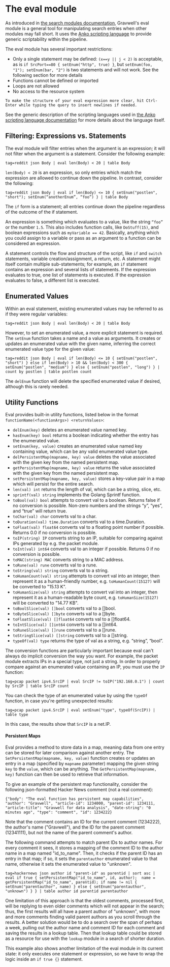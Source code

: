 # The eval module

As introduced in [the search modules documentation](searchmodule_list), Gravwell's eval module is a general tool for manipulating search entries when other modules may fall short. It uses the [Anko scripting language](scripting) to provide generic scriptability within the pipeline.

The eval module has several important restrictions:

* Only a single statement may be defined: `(x==y || j < 2)` is acceptable, as is `if SrcPort==80 { setEnum("http", true) }`, but `setEnum(foo, "1"); setEnum(bar, "2")` is two statements and will not work. See the following section for more details
* Functions cannot be defined or imported
* Loops are not allowed
* No access to the resource system

```{note}
To make the structure of your eval expression more clear, hit Ctrl-Enter while typing the query to insert newlines if needed.
```

See the generic description of the scripting languages used in [the Anko scripting language documentation](scripting) for more details about the language itself.

## Filtering: Expressions vs. Statements

The eval module will filter entries when the argument is an expression; it will not filter when the argument is a statement. Consider the following example:

```gravwell
tag=reddit json Body | eval len(Body) < 20 | table Body
```

`len(Body) < 20` is an expression, so only entries which match the expression are allowed to continue down the pipeline. In contrast, consider the following:

```gravwell
tag=reddit json Body | eval if len(Body) <= 10 { setEnum("postlen", "short"); setEnum(“anotherEnum”, “foo”) } | table Body
```

The `if` form is a statement; all entries continue down the pipeline regardless of the outcome of the if statement.

An expression is something which evaluates to a value, like the string `“foo”` or the number `1.5`. This also includes function calls, like `DoStuff(15)`, and boolean expressions such as `myVariable == 42`. Basically, anything which you could assign to a variable or pass as an argument to a function can be considered an expression.

A statement controls the flow and structure of the script, like `if` and `switch` statements, variable creation/assignment, a return, etc. A statement might itself contain multiple sub-statements; for example, an `if` statement contains an expression and several lists of statements. If the expression evaluates to true, one list of statements is executed. If the expression evaluates to false, a different list is executed.

## Enumerated Values

Within an eval statement, existing enumerated values may be referred to as if they were regular variables:

```gravwell
tag=reddit json Body | eval len(Body) < 20 | table Body
```

However, to set an enumerated value, a more explicit statement is required. The `setEnum` function takes a name and a value as arguments. It creates or updates an enumerated value with the given name, inferring the correct enumerated value type for the given value:

```gravwell
tag=reddit json Body | eval if len(Body) <= 10 { setEnum("postlen", "short") } else if len(Body) > 10 && len(Body) < 300 { setEnum("postlen", "medium") } else { setEnum("postlen", "long") } | count by postlen | table postlen count
```

The `delEnum` function will delete the specified enumerated value if desired, although this is rarely needed.

## Utility Functions

Eval provides built-in utility functions, listed below in the format `functionName(<functionArgs>) <returnValues>`:

* `delEnum(key)` deletes an enumerated value named key.
* `hasEnum(key) bool` returns a boolean indicating whether the entry has the enumerated value.
* `setEnum(key, value)` creates an enumerated value named key containing value, which can be any valid enumerated value type.
* `delPersistentMap(mapname, key) value` deletes the value associated with the given key from the named persistent map.
* `getPersistentMap(mapname, key) value` returns the value associated with the given key from the named persistent map.
* `setPersistentMap(mapname, key, value)` stores a key-value pair in a map which will persist for the entire search.
* `len(val) int` returns the length of val, which can be a string, slice, etc.
* `sprintf(val) string` implements the Golang Sprintf function.
* `toBool(val) bool` attempts to convert val to a boolean. Returns false if no conversion is possible. Non-zero numbers and the strings “y”, “yes”, and “true” will return true.
* `toChar(val) char` converts val to a char.
* `toDuration(val) time.Duration` converts val to a time.Duration.
* `toFloat(val) float64` converts val to a floating point number if possible. Returns 0.0 if no conversion is possible.
* `toIP(string) IP` converts string to an IP, suitable for comparing against IPs generated by e.g. the packet module.
* `toInt(val) int64` converts val to an integer if possible. Returns 0 if no conversion is possible.
* `toMAC(string) MAC` converts string to a MAC address.
* `toRune(val) rune` converts val to a rune.
* `toString(val) string` converts val to a string.
* `toHumanCount(val) string` attempts to convert val into an integer, then represent it as a human-friendly number, e.g. `toHumanCount(15127)` will be converted to "15.13 K".
* `toHumanSize(val) string` attempts to convert val into an integer, then represent it as a human-readable byte count, e.g. `toHumanSize(15127)` will be converted to "14.77 KB".
* `toBoolSlice(val) []bool` converts val to a []bool.
* `toByteSlice(val) []byte` converts val to a []byte.
* `toFloatSlice(val) []float64` converts val to a []float64.
* `toIntSlice(val) []int64` converts val to a []int64.
* `toRuneSlice(val) []rune` converts val to a []rune.
* `toStringSlice(val) []string` converts val to a []string.
* `typeOf(val) type` returns the type of val as a string, e.g. “string”, “bool”.

The conversion functions are particularly important because eval can't always do implicit conversion the way you want. For example, the packet module extracts IPs in a special type, not just a string. In order to properly compare against an enumerated value containing an IP, you must use the `IP` function:

```gravwell
tag=pcap packet ipv4.SrcIP | eval SrcIP != toIP("192.168.0.1") | count by SrcIP | table SrcIP count
```

You can check the type of an enumerated value by using the `typeOf` function, in case you're getting unexpected results:

```gravwell
tag=pcap packet ipv4.SrcIP | eval setEnum("type", typeOf(SrcIP)) | table type
```

In this case, the results show that `SrcIP` is a net.IP.

#### Persistent Maps

Eval provides a method to store data in a map, meaning data from one entry can be stored for later comparison against another entry. The `SetPersistentMap(mapname, key, value)` function creates or updates an entry in a map (specified by `mapname` parameter) mapping the given string `key` to the `value`, which can be anything. The `GetPersistentMap(mapname, key)` function can then be used to retrieve that information.

To give an example of the persistent map functionality, consider the following json-formatted Hacker News comment (not a real comment):

```
{"body": "The eval function has persistent map capabilities", "author": "Gravwell", "article-id": 1234000, "parent-id": 1234111, "article-title": "Gravwell for data analysis", "date-string": "0 minutes ago", "type": "comment", "id": 1234222}
```

Note that the comment contains an ID for the current comment (1234222), the author's name ("Gravwell"), and the ID for the parent comment (12341111), but not the name of the parent comment's author.

The following command attempts to match parent IDs to author names. For every comment it sees, it stores a mapping of the comment ID to the author name in a map named "id_to_name". Then, it checks if the parent ID has an entry in that map; if so, it sets the `parentauthor` enumerated value to that name, otherwise it sets the enumerated value to "unknown".

```gravwell
tag=hackernews json author id "parent-id" as parentid | sort asc | eval if true { setPersistentMap("id_to_name", id, author);  name = getPersistentMap("id_to_name", parentid); if name != nil { setEnum("parentauthor", name) } else { setEnum("parentauthor", "unknown") } } | table author id parentid parentauthor
```

One limitation of this approach is that the oldest comments, processed first, will be replying to even older comments which will not appear in the search; thus, the first results will all have a parent author of "unknown", with more and more comments finding valid parent authors as you scroll through the results. A better solution would be to do a search over the span of perhaps a week, pulling out the author name and comment ID for each comment and saving the results in a lookup table. Then that lookup table could be stored as a resource for use with the `lookup` module in a search of shorter duration.

This example also shows another limitation of the eval module in its current state: it only executes one statement or expression, so we have to wrap the logic inside an `if true {}` statement.
